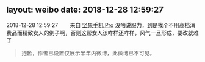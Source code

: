 layout: weibo
date: 2018-12-28 12:59:27
---
<meta name="referrer" content="no-referrer" />

2018-12-28 12:59:27  &nbsp;&nbsp;&nbsp;&nbsp;&nbsp;&nbsp; 来自 <a href="http://app.weibo.com/t/feed/Z4AgP" rel="nofollow">坚果手机 Pro</a>
没啥说服力，到是找个不用高档消费品而精致女人的例子啊，否则这帮女人该咋样还咋样，风气一旦形成，要改就难了
>  抱歉，作者已设置仅展示半年内微博，此微博已不可见。 ​​​
